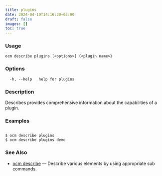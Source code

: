 ```yaml
---
title: plugins
date: 2024-04-10T14:16:30+02:00
draft: false
images: []
toc: true
---
```

### Usage

```
ocm describe plugins [<options>] {<plugin name>}
```

### Options

```
  -h, --help   help for plugins
```

### Description


Describes provides comprehensive information about the capabilities of
a plugin.


### Examples

```

$ ocm describe plugins
$ ocm describe plugins demo

```

### See Also

* [ocm describe](/docs/cli/describe)	 &mdash; Describe various elements by using appropriate sub commands.

